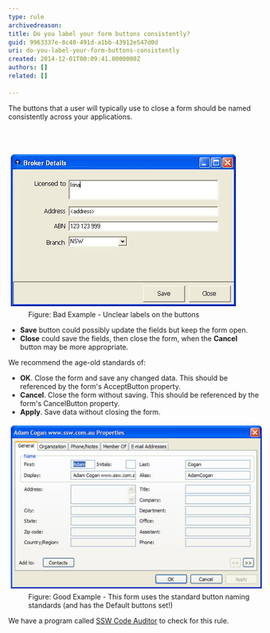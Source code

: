 ```yaml
---
type: rule
archivedreason: 
title: Do you label your form buttons consistently?
guid: 9963337e-8c40-491d-a1bb-43912e547d0d
uri: do-you-label-your-form-buttons-consistently
created: 2014-12-01T00:09:41.0000000Z
authors: []
related: []

---
```



<p><span>​The buttons that a user will typically use to close a form should be named consistently across your applications.</span></p>
<br><excerpt class='endintro'></excerpt><br>
<dl class="badImage"><dt>
      <img alt="Broker Details - Save & Close Buttons" src="../../assets/ButtonLabels_Bad.gif" style="margin:5px;" />
   </dt><dd>Figure: Bad Example - Unclear labels on the buttons</dd></dl><ul><li>
      <strong>Save</strong> button could possibly update the fields but keep the form open.</li><li>
      <strong>Close</strong> could save the fields, then close the form, when the 
      <strong> Cancel</strong> button may be more appropriate.</li></ul><p>We recommend the age-old standards of:</p><ul><li>
      <strong>OK</strong>. Close the form and save any changed data. This should be referenced by the form's AcceptButton property.</li><li>
      <strong>Cancel</strong>. Close the form without saving. This should be referenced by the form's CancelButton property.</li><li>
      <strong>Apply</strong>. Save data without closing the form.</li></ul><dl class="goodImage"><dt>
      <img alt="Outlook Contact Properties - OK, Cancel & Apply Buttons" src="../../assets/OKCancelExampleDialog.jpg" style="margin:5px;" />
   </dt><dd>Figure: Good Example - This form uses the standard button naming standards (and has the Default buttons set!)</dd></dl><p class="productBox">We have a program called 
   <a href="http://www.ssw.com.au/ssw/CodeAuditor/">SSW Code Auditor</a> to check for this rule.</p>


